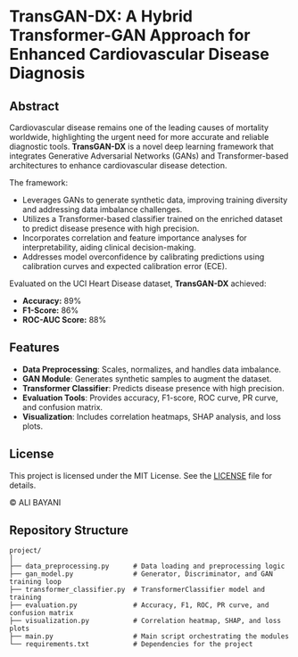 # TransGAN-DX: A Hybrid Transformer-GAN Approach for Enhanced Cardiovascular Disease Diagnosis

## Abstract
Cardiovascular disease remains one of the leading causes of mortality worldwide, highlighting the urgent need for more accurate and reliable diagnostic tools. **TransGAN-DX** is a novel deep learning framework that integrates Generative Adversarial Networks (GANs) and Transformer-based architectures to enhance cardiovascular disease detection.

The framework:
- Leverages GANs to generate synthetic data, improving training diversity and addressing data imbalance challenges.
- Utilizes a Transformer-based classifier trained on the enriched dataset to predict disease presence with high precision.
- Incorporates correlation and feature importance analyses for interpretability, aiding clinical decision-making.
- Addresses model overconfidence by calibrating predictions using calibration curves and expected calibration error (ECE).

Evaluated on the UCI Heart Disease dataset, **TransGAN-DX** achieved:
- **Accuracy:** 89%
- **F1-Score:** 86%
- **ROC-AUC Score:** 88%

## Features
- **Data Preprocessing**: Scales, normalizes, and handles data imbalance.
- **GAN Module**: Generates synthetic samples to augment the dataset.
- **Transformer Classifier**: Predicts disease presence with high precision.
- **Evaluation Tools**: Provides accuracy, F1-score, ROC curve, PR curve, and confusion matrix.
- **Visualization**: Includes correlation heatmaps, SHAP analysis, and loss plots.

## License

This project is licensed under the MIT License. See the [LICENSE](LICENSE) file for details.

© ALI BAYANI

## Repository Structure
```plaintext
project/
│
├── data_preprocessing.py      # Data loading and preprocessing logic
├── gan_model.py               # Generator, Discriminator, and GAN training loop
├── transformer_classifier.py  # TransformerClassifier model and training
├── evaluation.py              # Accuracy, F1, ROC, PR curve, and confusion matrix
├── visualization.py           # Correlation heatmap, SHAP, and loss plots
├── main.py                    # Main script orchestrating the modules
└── requirements.txt           # Dependencies for the project
